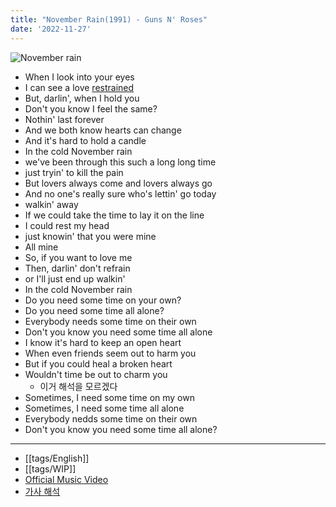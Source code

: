 ```yaml
---
title: "November Rain(1991) - Guns N' Roses"
date: '2022-11-27'
---
```

![November rain](https://chumley.barstoolsports.com/union/2022/06/09/chrome-capture-2022-5-9.e9bd5b08.gif)


- When I look into your eyes
- I can see a love [restrained](https://en.dict.naver.com/#/entry/enko/947f95ea26164c2488d834cd1558e349)
- But, darlin', when I hold you
- Don't you know I feel the same?
- Nothin' last forever
- And we both know hearts can change
- And it's hard to hold a candle
- In the cold November rain
- we've been through this such a long long time
- just tryin' to kill the pain
- But lovers always come and lovers always go
- And no one's really sure who's lettin' go today
- walkin' away
- If we could take the time to lay it on the line
- I could rest my head
- just knowin' that you were mine
- All mine
- So, if you want to love me
- Then, darlin' don't refrain
- or I'll just end up walkin'
- In the cold November rain
- Do you need some time on your own?
- Do you need some time all alone?
- Everybody needs some time on their own
- Don't you know you need some time all alone
- I know it's hard to keep an open heart
- When even friends seem out to harm you
- But if you could heal a broken heart
- Wouldn't time be out to charm you
	- 이거 해석을 모르겠다
- Sometimes, I need some time on my own
- Sometimes, I need some time all alone
- Everybody nedds some time on their own
- Don't you know you need some time all alone?

---
- [[tags/English]]
- [[tags/WIP]]
- [Official Music Video](https://youtu.be/8SbUC-UaAxE)
- [가사 해석](https://youtu.be/R9e9POwhJ9w)